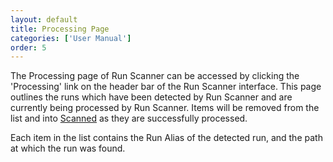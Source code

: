 ```yaml
---
layout: default
title: Processing Page
categories: ['User Manual']
order: 5
---
```

<!-- TODO: image -->
The Processing page of Run Scanner can be accessed by clicking the 'Processing' link on the header bar of the Run Scanner interface. This page outlines the runs which have been detected by Run Scanner and are currently being processed by Run Scanner. Items will be removed from the list and into <a href="scanned.html">Scanned</a> as they are successfully processed.

Each item in the list contains the Run Alias of the detected run, and the path at which the run was found.
